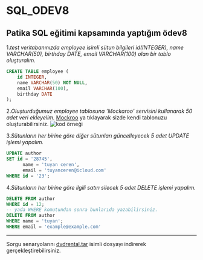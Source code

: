 # SQL_ODEV8
**Patika SQL eğitimi kapsamında yaptığım ödev8**
-------------
1._test veritabanınızda employee isimli sütun bilgileri id(INTEGER), name VARCHAR(50), birthday DATE, email VARCHAR(100) olan bir tablo oluşturalım._
```sql
CREATE TABLE employee (
	id INTEGER,
	name VARCHAR(50) NOT NULL,
	email VARCHAR(100),
	birthday DATE 
);
```
2._Oluşturduğumuz employee tablosuna 'Mockaroo' servisini kullanarak 50 adet veri ekleyelim._
[Mockroo](https://www.mockaroo.com) ya tıklayarak sizde kendi tablonuzu oluşturabilirsiniz.
![kod örneği](file:///Users/apple/Desktop/Ekran%20Resmi%202021-09-06%2016.49.17.png)

3._Sütunların her birine göre diğer sütunları güncelleyecek 5 adet UPDATE işlemi yapalım._
```sql
UPDATE author
SET id = '28745',
	  name = 'tuyan ceren',
	  email = 'tuyanceren@icloud.com'
WHERE id = '23';
```
4._Sütunların her birine göre ilgili satırı silecek 5 adet DELETE işlemi yapalım._
```sql
DELETE FROM author 
WHERE id = 12;
-- yada WHERE komutundan sonra bunlarıda yazabilirsiniz.
DELETE FROM author 
WHERE name = 'tuyan';
WHERE email = 'example@example.com'
```
-------------
Sorgu senaryolarını [dvdrental.tar](https://www.postgresqltutorial.com/wp-content/uploads/2019/05/dvdrental.zip) isimli dosyayı indirerek gerçekleştirebilirsiniz.
